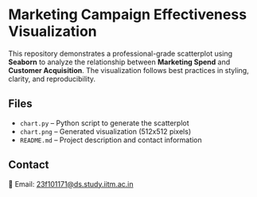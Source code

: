 # Marketing Campaign Effectiveness Visualization

This repository demonstrates a professional-grade scatterplot using **Seaborn** to analyze the relationship between **Marketing Spend** and **Customer Acquisition**. The visualization follows best practices in styling, clarity, and reproducibility.

## Files
- `chart.py` – Python script to generate the scatterplot
- `chart.png` – Generated visualization (512x512 pixels)
- `README.md` – Project description and contact information

## Contact
📧 Email: 23f101171@ds.study.iitm.ac.in
